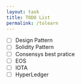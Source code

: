```yaml
---
layout: task
title: TODO List
permalink: /tolearn
---
```


- [ ] Design Pattern
- [ ] Solidity Pattern
- [ ] Consensys best pratice
- [ ] EOS
- [ ] IOTA
- [ ] HyperLedger
